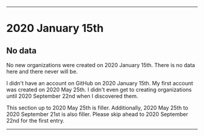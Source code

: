 
***

# 2020 January 15th

## No data

No new organizations were created on 2020 January 15th. There is no data here and there never will be.

I didn't have an account on GitHub on 2020 January 15th. My first account was created on 2020 May 25th. I didn't even get to creating organizations until 2020 September 22nd when I discovered them.

This section up to 2020 May 25th is filler. Additionally, 2020 May 25th to 2020 September 21st is also filler. Please skip ahead to 2020 September 22nd for the first entry.

***

